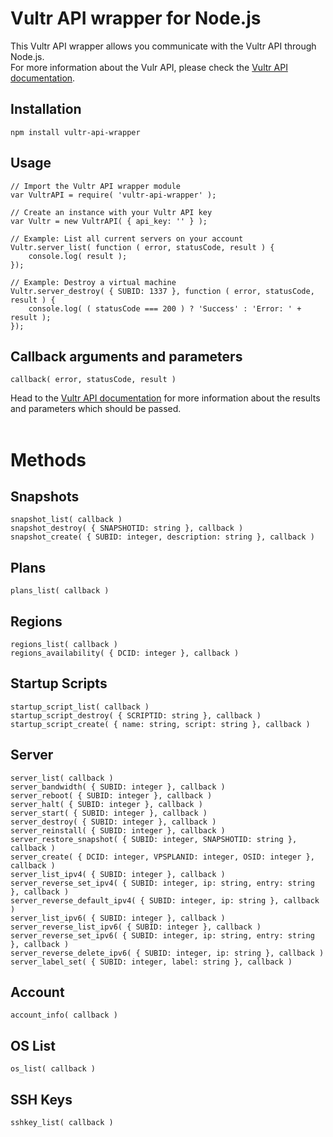 # Vultr API wrapper for Node.js

This Vultr API wrapper allows you communicate with the Vultr API through Node.js.<br>
For more information about the Vulr API, please check the [Vultr API documentation](https://www.vultr.com/api).

## Installation

```
npm install vultr-api-wrapper
```

## Usage

```
// Import the Vultr API wrapper module
var VultrAPI = require( 'vultr-api-wrapper' );

// Create an instance with your Vultr API key
var Vultr = new VultrAPI( { api_key: '' } );

// Example: List all current servers on your account
Vultr.server_list( function ( error, statusCode, result ) {
    console.log( result );
});

// Example: Destroy a virtual machine
Vultr.server_destroy( { SUBID: 1337 }, function ( error, statusCode, result ) {
    console.log( ( statusCode === 200 ) ? 'Success' : 'Error: ' + result );
});

```

## Callback arguments and parameters

```
callback( error, statusCode, result ) 
```

Head to the [Vultr API documentation](https://www.vultr.com/api) for more information about the results and parameters which should be passed.<br><br>

# Methods

## Snapshots

```
snapshot_list( callback )
snapshot_destroy( { SNAPSHOTID: string }, callback )
snapshot_create( { SUBID: integer, description: string }, callback )
```

## Plans

```
plans_list( callback )
```

## Regions

```
regions_list( callback )
regions_availability( { DCID: integer }, callback )
```

## Startup Scripts

```
startup_script_list( callback )
startup_script_destroy( { SCRIPTID: string }, callback )
startup_script_create( { name: string, script: string }, callback )
```

## Server

```
server_list( callback )
server_bandwidth( { SUBID: integer }, callback )
server_reboot( { SUBID: integer }, callback )
server_halt( { SUBID: integer }, callback )
server_start( { SUBID: integer }, callback )
server_destroy( { SUBID: integer }, callback )
server_reinstall( { SUBID: integer }, callback )
server_restore_snapshot( { SUBID: integer, SNAPSHOTID: string }, callback )
server_create( { DCID: integer, VPSPLANID: integer, OSID: integer }, callback )
server_list_ipv4( { SUBID: integer }, callback )
server_reverse_set_ipv4( { SUBID: integer, ip: string, entry: string }, callback )
server_reverse_default_ipv4( { SUBID: integer, ip: string }, callback )
server_list_ipv6( { SUBID: integer }, callback )
server_reverse_list_ipv6( { SUBID: integer }, callback )
server_reverse_set_ipv6( { SUBID: integer, ip: string, entry: string }, callback )
server_reverse_delete_ipv6( { SUBID: integer, ip: string }, callback )
server_label_set( { SUBID: integer, label: string }, callback )
```

## Account

```
account_info( callback )
```

## OS List

```
os_list( callback )
```

## SSH Keys
```
sshkey_list( callback )
```
